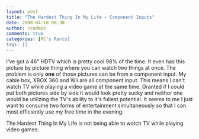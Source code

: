 ```yaml
---
layout: post
title: "The Hardest Thing In My Life - Component Inputs"
date: 2008-04-18 08:30
author: rcadmin
comments: true
categories: [RC's Rants]
tags: []
---
```

I've got a 46" HDTV which is pretty cool 98% of the time. It even has this picture by picture thing where you can watch two things at once. The problem is only <strong>one</strong> of those pictures can be from a component input. My cable box, XBOX 360 and Wii are all component input. This means I can't watch TV while playing a video game at the same time. Granted if I could put both pictures side by side it would look pretty sucky and neither one would be utilizing the TV's ability to it's fullest potential. It seems to me I just want to consume two forms of entertainment simultaneously so that I can most efficiently use my free time in the evening.

The Hardest Thing In My Life is not being able to watch TV while playing video games.  
